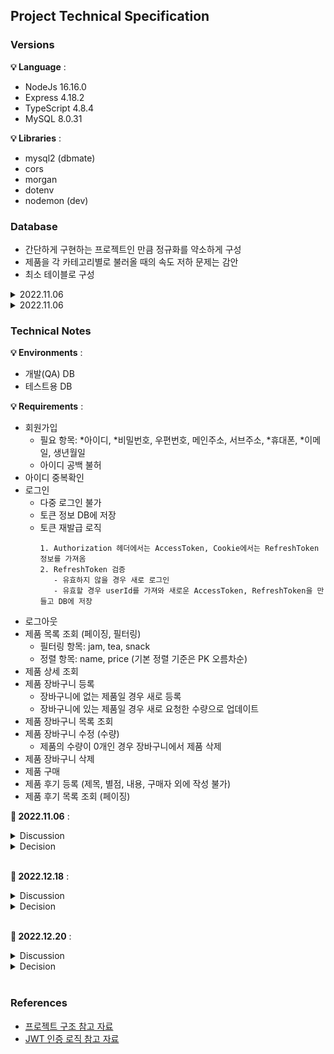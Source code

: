## Project Technical Specification

### Versions

**💡 Language** :

- NodeJs 16.16.0
- Express 4.18.2
- TypeScript 4.8.4
- MySQL 8.0.31

**💡 Libraries** :

- mysql2 (dbmate)
- cors
- morgan
- dotenv
- nodemon (dev)

### Database

- 간단하게 구현하는 프로젝트인 만큼 정규화를 약소하게 구성
- 제품을 각 카테고리별로 불러올 때의 속도 저하 문제는 감안
- 최소 테이블로 구성

<details>
<summary>2022.11.06</summary>
<div markdown="1">
<br>

![](/docs/images/db_20221105.png)

</div>
</details>

<details>
<summary>2022.11.06</summary>
<div markdown="1">
<br>

![](/docs/images/db_20221220.png)

</div>
</details>

### Technical Notes

**💡 Environments** :

- 개발(QA) DB
- 테스트용 DB

**💡 Requirements** :

- 회원가입
  - 필요 항목: *아이디, *비밀번호, 우편번호, 메인주소, 서브주소, *휴대폰, *이메일, 생년월일
  - 아이디 공백 불허
- 아이디 중복확인
- 로그인
  - 다중 로그인 불가
  - 토큰 정보 DB에 저장
  - 토큰 재발급 로직
    ```
    1. Authorization 헤더에서는 AccessToken, Cookie에서는 RefreshToken 정보를 가져옴
    2. RefreshToken 검증
       - 유효하지 않을 경우 새로 로그인
       - 유효할 경우 userId를 가져와 새로운 AccessToken, RefreshToken을 만들고 DB에 저장
    ```
- 로그아웃
- 제품 목록 조회 (페이징, 필터링)
  - 필터링 항목: jam, tea, snack
  - 정렬 항목: name, price (기본 정렬 기준은 PK 오름차순)
- 제품 상세 조회
- 제품 장바구니 등록
  - 장바구니에 없는 제품일 경우 새로 등록
  - 장바구니에 있는 제품일 경우 새로 요청한 수량으로 업데이트
- 제품 장바구니 목록 조회
- 제품 장바구니 수정 (수량)
  - 제품의 수량이 0개인 경우 장바구니에서 제품 삭제
- 제품 장바구니 삭제
- 제품 구매
- 제품 후기 등록 (제목, 별점, 내용, 구매자 외에 작성 불가)
- 제품 후기 목록 조회 (페이징)

**📄 2022.11.06** :

<details>
<summary>Discussion</summary>
<div markdown="1">
<br>

- 소셜 로그인
- 회원가입 우편조회 외부 API 사용 여부
- 제품 카테고리 목록 조회
- 제품 필터링 기준
- 제품 후기 UI
- 제품 상세 조회시 한번에 데이터 모두 전달 여부 (후기)
- 페이징 단위

</div>
</details>

<details>
<summary>Decision</summary>
<div markdown="1">
<br>

- 소셜 로그인 구현 취소
- 회원가입 우편조회는 외부 API 사용 예정
- 제품 카테고리 목록 조회 구현 취소
- 제품 후기 UI 및 제품 필터링 기준은 추후에 전달 예정
- 제품 상세 조회시 후기까지 전달하는 것은 후기 페이징 처리와 알맞지 않은 방법
- 페이징 단위는 12개씩

</div>
</details>
<br>

**📄 2022.12.18** :

<details>
<summary>Discussion</summary>
<div markdown="1">
<br>

- 회원가입 유효성 검사
  - 아이디: 숫자, 소문자, 대문자, 피리어드, 언더라인, 하이픈, 최소 길이 4, 최대 길이 20
  - 비밀번호: 숫자, 소문자, 대문자, 피리어드, 언더라인, 하이픈, 최소 길이 4, 최대 길이 20
  - 핸드폰: 010-000-0000, 010-0000-0000 형태
  - 생년월일: 2022-01-01 형태
  - 이메일: kevin@example.com 형태

</div>
</details>

<details>
<summary>Decision</summary>
<div markdown="1">
<br>

- 회원가입 유효성 검사

</div>
</details>
<br>

**📄 2022.12.20** :

<details>
<summary>Discussion</summary>
<div markdown="1">
<br>

- 제품 후기 작성 최대 별점

</div>
</details>

<details>
<summary>Decision</summary>
<div markdown="1">
<br>

- 별점 최대 5.0 (기본)

</div>
</details>
<br>

### References

- [프로젝트 구조 참고 자료](https://woojin.tistory.com/32#2.%20%EA%B8%B0%ED%83%80%20%ED%8C%8C%EC%9D%BC%20%EC%83%9D%EC%84%B1%20%EB%B0%8F%20%EC%88%98%EC%A0%95)
- [JWT 인증 로직 참고 자료](https://ms3864.tistory.com/397)
